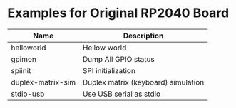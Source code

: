 # Examples for Original RP2040 Board

Name              | Description
------------------|---------------
helloworld        | Hellow world
gpimon            | Dump All GPIO status
spiinit           | SPI initialization
duplex-matrix-sim | Duplex matrix (keyboard) simulation
stdio-usb         | Use USB serial as stdio
